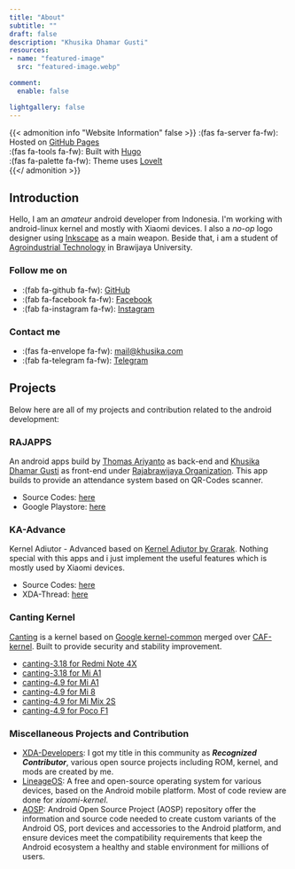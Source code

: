 ```yaml
---
title: "About"
subtitle: ""
draft: false
description: "Khusika Dhamar Gusti"
resources:
- name: "featured-image"
  src: "featured-image.webp"

comment:
  enable: false

lightgallery: false
---
```

{{< admonition info "Website Information" false >}}
:(fas fa-server fa-fw): Hosted on [GitHub Pages](https://help.github.com/en/github/working-with-github-pages/about-github-pages)  
:(fas fa-tools fa-fw): Built with [Hugo](https://gohugo.io/)  
:(fas fa-palette fa-fw): Theme uses [LoveIt](https://hugoloveit.com)  
{{</ admonition >}}

## Introduction

Hello, I am an _amateur_ android developer from Indonesia. I'm working with android-linux kernel and mostly with Xiaomi devices. I also a _no-op_ logo designer using [Inkscape](https://inkscape.org) as a main weapon. Beside that, i am a student of [Agroindustrial Technology](https://tip.ub.ac.id) in Brawijaya University.

### Follow me on
* :(fab fa-github fa-fw): [GitHub](https://github.com/khusika)
* :(fab fa-facebook fa-fw): [Facebook](https://facebook.com/khusika.dhamar.gusti)
* :(fab fa-instagram fa-fw): [Instagram](https://instagram.com/khusikadhamargusti)

### Contact me
* :(fas fa-envelope fa-fw): [mail@khusika.com](mailto:mail@khusika.com)
* :(fab fa-telegram fa-fw): [Telegram](https://t.me/khusika)

## Projects
Below here are all of my projects and contribution related to the android development:

### RAJAPPS
An android apps build by [Thomas Ariyanto](https://github.com/thomasaryanto) as back-end and [Khusika Dhamar Gusti](https://github.com/khusika) as front-end under [Rajabrawijaya Organization](https://rajabrawijaya.ub.ac.id/). This app builds to provide an attendance system based on QR-Codes scanner.
* Source Codes: [here](https://github.com/khusika/RAJApps)
* Google Playstore: [here](https://play.google.com/store/apps/details?id=com.pit.qrcodesrajabrawijaya)

### KA-Advance
Kernel Adiutor - Advanced based on [Kernel Adiutor by Grarak](https://forum.xda-developers.com/android/apps-games/app-kernel-adiutor-t2986129). Nothing special with this apps and i just implement the useful features which is mostly used by Xiaomi devices.
* Source Codes: [here](https://github.com/khusika/KA-Advanced)
* XDA-Thread: [here](https://forum.xda-developers.com/mi-a1/themes/app-ka-advanced-v1-0-t3835475)

### Canting Kernel
[Canting](/canting) is a kernel based on [Google kernel-common](https://android.googlesource.com/kernel/common) merged over [CAF-kernel](https://source.codeaurora.org/quic/la/kernel). Built to provide security and stability improvement.
* [canting-3.18 for Redmi Note 4X](https://forum.xda-developers.com/redmi-note-4/xiaomi-redmi-note-4-snapdragon-roms-kernels-recoveries--other-development/kernel-canting-0-1-t3865604)
* [canting-3.18 for Mi A1](https://forum.xda-developers.com/mi-a1/development/kernel-canting-0-1-t3865600)
* [canting-4.9 for Mi A1](https://forum.xda-developers.com/mi-a1/development/kernel-canting-0-1-t3871134)
* [canting-4.9 for Mi 8](https://forum.xda-developers.com/mi-8/development/kernel-canting-0-1-t3907882)
* [canting-4.9 for Mi Mix 2S](https://forum.xda-developers.com/xiaomi-mi-mix-2s/development/kernel-canting-0-1-t3907884)
* [canting-4.9 for Poco F1](https://forum.xda-developers.com/poco-f1/development/kernel-canting-0-1-t3907883)

### Miscellaneous Projects and Contribution
* [XDA-Developers](https://forum.xda-developers.com/member.php?u=5123347): I got my title in this community as **_Recognized Contributor_**, various open source projects including ROM, kernel, and mods are created by me.
* [LineageOS](https://review.lineageos.org/q/owner:mail%2540khusika.com): A free and open-source operating system for various devices, based on the Android mobile platform. Most of code review are done for _xiaomi-kernel_.
* [AOSP](https://android-review.googlesource.com/q/owner:mail%2540khusika.com): Android Open Source Project (AOSP) repository offer the information and source code needed to create custom variants of the Android OS, port devices and accessories to the Android platform, and ensure devices meet the compatibility requirements that keep the Android ecosystem a healthy and stable environment for millions of users.
